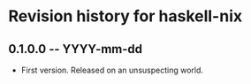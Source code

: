 # Revision history for haskell-nix

## 0.1.0.0 -- YYYY-mm-dd

* First version. Released on an unsuspecting world.

